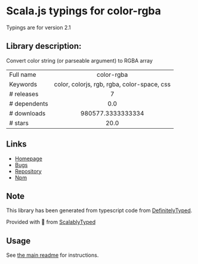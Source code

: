 
# Scala.js typings for color-rgba

Typings are for version 2.1

## Library description:
Convert color string (or parseable argument) to RGBA array

|                    |                 |
| ------------------ | :-------------: |
| Full name          | color-rgba |
| Keywords           | color, colorjs, rgb, rgba, color-space, css |
| # releases         | 7 |
| # dependents       | 0.0 |
| # downloads        | 980577.3333333334 |
| # stars            | 20.0 |

## Links
- [Homepage](https://github.com/colorjs/color-rgba#readme)
- [Bugs](https://github.com/colorjs/color-rgba/issues)
- [Repository](https://github.com/colorjs/color-rgba)
- [Npm](https://www.npmjs.com/package/color-rgba)
    


## Note
This library has been generated from typescript code from [DefinitelyTyped](https://definitelytyped.org).

Provided with :purple_heart: from [ScalablyTyped](https://github.com/oyvindberg/ScalablyTyped)

## Usage
See [the main readme](../../readme.md) for instructions.


